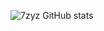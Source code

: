 ![7zyz GitHub stats](https://github-readme-stats.vercel.app/api?username=vyyz&show_icons=true&count_private=true&theme=blue)

